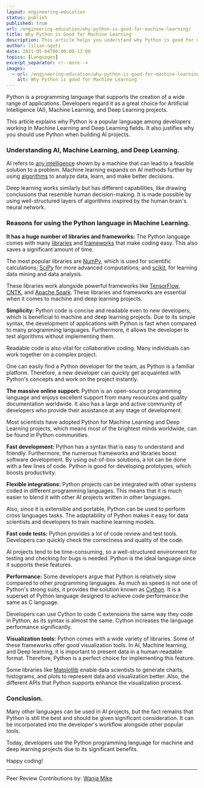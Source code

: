 ```yaml
---
layout: engineering-education
status: publish
published: true
url: /engineering-education/why-python-is-good-for-machine-learning/
title: Why Python is Good for Machine Learning
description: This article helps you understand why Python is good for machine learning. This field is becoming increasingly important in the modern world.
author: lilian-ogoti
date: 2021-05-04T00:00:00-13:00
topics: [Languages]
excerpt_separator: <!--more-->
images:
  - url: /engineering-education/why-python-is-good-for-machine-learning/hero.jpg
    alt: Why Python is good for Machine Learning
---
```

Python is a programming language that supports the creation of a wide range of applications. Developers regard it as a great choice for Artificial Intelligence (AI), Machine Learning, and Deep Learning projects.
<!--more-->
This article explains why Python is a popular language among developers working in Machine Learning and Deep Learning fields. It also justifies why you should use Python when building AI projects.

### Understanding AI, Machine Learning, and Deep Learning.
AI refers to [any intelligence](engineering-education/differences-between-artificial-intelligence-machine-learning-and-deep-learning/) shown by a machine that can lead to a feasible solution to a problem. Machine learning expands on AI methods further by using [algorithms](https://www.thinkautomation.com/eli5/what-is-an-algorithm-an-in-a-nutshell-explanation/) to analyze data, learn, and make better decisions.

Deep learning works similarly but has different capabilities, like drawing conclusions that resemble human decision-making. It is made possible by using well-structured layers of algorithms inspired by the human brain's neural network.

### Reasons for using the Python language in Machine Learning.
**It has a huge number of libraries and frameworks:** The Python language comes with many [libraries](https://data-flair.training/blogs/python-libraries/) and [frameworks](https://www.fullstackpython.com/web-frameworks.html) that make coding easy. This also saves a significant amount of time.

The most popular libraries are [NumPy](https://pypi.org/project/numpy/), which is used for scientific calculations; [SciPy](https://pypi.org/project/scipy/) for more advanced computations; and [scikit](https://scikit-learn.org/stable/), for learning data mining and data analysis. 

These libraries work alongside powerful frameworks like [TensorFlow](https://www.tensorflow.org/learn), [CNTK](https://cntk.azurewebsites.net/pythondocs/), and [Apache Spark](https://spark.apache.org/). These libraries and frameworks are essential when it comes to machine and deep learning projects.

**Simplicity:** Python code is concise and readable even to new developers, which is beneficial to machine and deep learning projects. Due to its simple syntax, the development of applications with Python is fast when compared to many programming languages. Furthermore, it allows the developer to test algorithms without implementing them.

Readable code is also vital for collaborative coding. Many individuals can work together on a complex project.

One can easily find a Python developer for the team, as Python is a familiar platform. Therefore, a new developer can quickly get acquainted with Python's concepts and work on the project instantly.

**The massive online support:** Python is an open-source programming language and enjoys excellent support from many resources and quality documentation worldwide. It also has a large and active community of developers who provide their assistance at any stage of development.

Most scientists have adopted Python for Machine Learning and Deep Learning projects, which means most of the brightest minds worldwide, can be found in Python communities.

**Fast development:** Python has a syntax that is easy to understand and friendly. Furthermore, the numerous frameworks and libraries boost software development. By using out-of-box solutions, a lot can be done with a few lines of code. Python is good for developing prototypes, which boosts productivity.

**Flexible integrations:** Python projects can be integrated with other systems coded in different programming languages. This means that it is much easier to blend it with other AI projects written in other languages. 

Also, since it is extensible and portable, Python can be used to perform cross languages tasks. The adaptability of Python makes it easy for data scientists and developers to train machine learning models.

**Fast code tests:** Python provides a lot of code review and test tools. Developers can quickly check the correctness and quality of the code. 

AI projects tend to be time-consuming, so a well-structured environment for testing and checking for bugs is needed. Python is the ideal language since it supports these features.

**Performance:** Some developers argue that Python is relatively slow compared to other programming languages. As much as speed is not one of Python's strong suits, it provides the solution known as [Cython](https://cython.org/). It is a superset of Python language designed to achieve code performance the same as C language. 

Developers can use Cython to code C extensions the same way they code in Python, as its syntax is almost the same. Cython increases the language performance significantly.

**Visualization tools:** Python comes with a wide variety of libraries. Some of these frameworks offer good visualization tools. In AI, Machine learning, and Deep learning, it is important to present data in a human-readable format. Therefore, Python is a perfect choice for implementing this feature.

Some libraries like [Matplotlib](https://matplotlib.org/) enable data scientists to generate charts, histograms, and plots to represent data and visualization better. Also, the different APIs that Python supports enhance the visualization process.

### Conclusion.
Many other languages can be used in AI projects, but the fact remains that Python is still the best and should be given significant consideration. It can be incorporated into the developer's workflow alongside other popular tools.

Today, developers use the Python programming language for machine and deep learning projects due to its significant benefits.

Happy coding!

---
Peer Review Contributions by: [Wanja Mike](/engineering-education/authors/michael-barasa/)